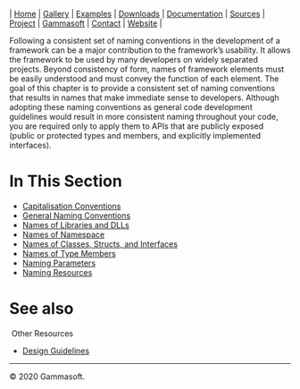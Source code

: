 | [Home](home.md) | [Gallery](gallery.md) | [Examples](examples.md) | [Downloads](downloads.md) | [Documentation](documentation.md) | [Sources](https://github.com/gammasoft71/xtd) | [Project](https://sourceforge.net/projects/xtdpro/) | [Gammasoft](gammasoft.md)  | [Contact](contact.md) | [Website](https://gammasoft71.wixsite.com/gammasoft) |

Following a consistent set of naming conventions in the development of a framework can be a major contribution to the framework’s usability.
It allows the framework to be used by many developers on widely separated projects.
Beyond consistency of form, names of framework elements must be easily understood and must convey the function of each element.
The goal of this chapter is to provide a consistent set of naming conventions that results in names that make immediate sense to developers.
Although adopting these naming conventions as general code development guidelines would result in more consistent naming throughout your code, you are required only to apply them to APIs that are publicly exposed (public or protected types and members, and explicitly implemented interfaces).
 
# In This Section

* [Capitalisation Conventions](capitalisation_conventions.md)
* [General Naming Conventions](general_naming_conventions.md)
* [Names of Libraries and DLLs](names_of_libraries_and_dlls.md)
* [Names of Namespace](names_of_namespace.md)
* [Names of Classes, Structs, and Interfaces](names_of_classes_structs_and_interfaces.md)
* [Names of Type Members](names_of_type_members.md)
* [Naming Parameters](naming_parameters.md)
* [Naming Resources](naming_resources.md)
​
# See also
​
Other Resources

* [Design Guidelines](design_guidelines.md)

______________________________________________________________________________________________

© 2020 Gammasoft.
